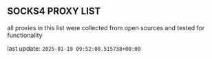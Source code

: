 ## SOCKS4 PROXY LIST

all proxies in this list were collected from open sources and tested for functionality

last update: `2025-01-19 09:52:08.515738+00:00`